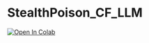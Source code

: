 # StealthPoison_CF_LLM

[![Open In Colab](https://colab.research.google.com/assets/colab-badge.svg)](https://colab.research.google.com/github/yasdel/StealthPoison_CF_LLM/blob/main/TORS2025_Code1_LLMAttack_CF_Side.ipynb)
